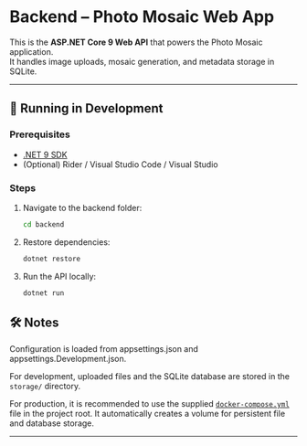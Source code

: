 # Backend – Photo Mosaic Web App

This is the **ASP.NET Core 9 Web API** that powers the Photo Mosaic application.  
It handles image uploads, mosaic generation, and metadata storage in SQLite.  

---

## 🚀 Running in Development

### Prerequisites
- [.NET 9 SDK](https://dotnet.microsoft.com/download)
- (Optional) Rider / Visual Studio Code / Visual Studio

### Steps
1. Navigate to the backend folder:
   ```bash
   cd backend
   ```
2. Restore dependencies:
    ```bash
    dotnet restore
    ```
3. Run the API locally:
    ```bash
    dotnet run
    ```

## 🛠 Notes

Configuration is loaded from appsettings.json and appsettings.Development.json.

For development, uploaded files and the SQLite database are stored in the `storage/` directory.

For production, it is recommended to use the supplied [`docker-compose.yml`](../docker-compose.yml) file in the project root. It automatically creates a volume for persistent file and database storage.

---
